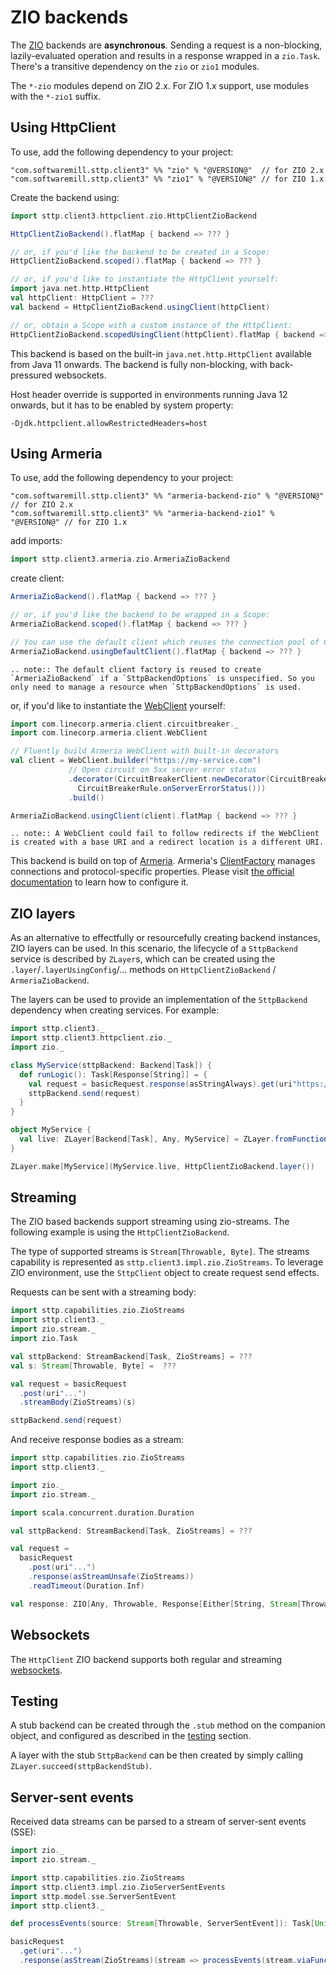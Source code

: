 # ZIO backends

The [ZIO](https://github.com/zio/zio) backends are **asynchronous**. Sending a request is a non-blocking, lazily-evaluated operation and results in a response wrapped in a `zio.Task`. There's a transitive dependency on the `zio` or `zio1` modules.

The `*-zio` modules depend on ZIO 2.x. For ZIO 1.x support, use modules with the `*-zio1` suffix.

## Using HttpClient

To use, add the following dependency to your project:

```
"com.softwaremill.sttp.client3" %% "zio" % "@VERSION@"  // for ZIO 2.x
"com.softwaremill.sttp.client3" %% "zio1" % "@VERSION@" // for ZIO 1.x
```

Create the backend using:

```scala mdoc:compile-only
import sttp.client3.httpclient.zio.HttpClientZioBackend

HttpClientZioBackend().flatMap { backend => ??? }

// or, if you'd like the backend to be created in a Scope:
HttpClientZioBackend.scoped().flatMap { backend => ??? }

// or, if you'd like to instantiate the HttpClient yourself:
import java.net.http.HttpClient
val httpClient: HttpClient = ???
val backend = HttpClientZioBackend.usingClient(httpClient)

// or, obtain a Scope with a custom instance of the HttpClient:
HttpClientZioBackend.scopedUsingClient(httpClient).flatMap { backend => ??? }
```

This backend is based on the built-in `java.net.http.HttpClient` available from Java 11 onwards. The backend is fully non-blocking, with back-pressured websockets.

Host header override is supported in environments running Java 12 onwards, but it has to be enabled by system property:

```
-Djdk.httpclient.allowRestrictedHeaders=host
```


## Using Armeria

To use, add the following dependency to your project:

```
"com.softwaremill.sttp.client3" %% "armeria-backend-zio" % "@VERSION@"  // for ZIO 2.x
"com.softwaremill.sttp.client3" %% "armeria-backend-zio1" % "@VERSION@" // for ZIO 1.x
```

add imports:

```scala mdoc:silent
import sttp.client3.armeria.zio.ArmeriaZioBackend
```

create client:

```scala mdoc:compile-only
ArmeriaZioBackend().flatMap { backend => ??? }

// or, if you'd like the backend to be wrapped in a Scope:
ArmeriaZioBackend.scoped().flatMap { backend => ??? }

// You can use the default client which reuses the connection pool of ClientFactory.ofDefault()
ArmeriaZioBackend.usingDefaultClient().flatMap { backend => ??? }
```

```eval_rst
.. note:: The default client factory is reused to create `ArmeriaZioBackend` if a `SttpBackendOptions` is unspecified. So you only need to manage a resource when `SttpBackendOptions` is used.
```

or, if you'd like to instantiate the [WebClient](https://armeria.dev/docs/client-http) yourself:

```scala mdoc:compile-only
import com.linecorp.armeria.client.circuitbreaker._
import com.linecorp.armeria.client.WebClient

// Fluently build Armeria WebClient with built-in decorators
val client = WebClient.builder("https://my-service.com")
             // Open circuit on 5xx server error status
             .decorator(CircuitBreakerClient.newDecorator(CircuitBreaker.ofDefaultName(),
               CircuitBreakerRule.onServerErrorStatus()))
             .build()

ArmeriaZioBackend.usingClient(client).flatMap { backend => ??? }
```

```eval_rst
.. note:: A WebClient could fail to follow redirects if the WebClient is created with a base URI and a redirect location is a different URI.
```

This backend is build on top of [Armeria](https://armeria.dev/docs/client-http).
Armeria's [ClientFactory](https://armeria.dev/docs/client-factory) manages connections and protocol-specific properties.
Please visit [the official documentation](https://armeria.dev/docs/client-factory) to learn how to configure it.

## ZIO layers

As an alternative to effectfully or resourcefully creating backend instances, ZIO layers can be used. In this scenario, the lifecycle of a `SttpBackend` service is described by `ZLayer`s, which can be created using the `.layer`/`.layerUsingConfig`/... methods on `HttpClientZioBackend` / `ArmeriaZioBackend`.

The layers can be used to provide an implementation of the `SttpBackend` dependency when creating services. For example:

```scala mdoc:compile-only
import sttp.client3._
import sttp.client3.httpclient.zio._
import zio._

class MyService(sttpBackend: Backend[Task]) {
  def runLogic(): Task[Response[String]] = {
    val request = basicRequest.response(asStringAlways).get(uri"https://httpbin.org/get")
    sttpBackend.send(request)
  }
}

object MyService {
  val live: ZLayer[Backend[Task], Any, MyService] = ZLayer.fromFunction(new MyService(_))
}

ZLayer.make[MyService](MyService.live, HttpClientZioBackend.layer())
```

## Streaming

The ZIO based backends support streaming using zio-streams. The following example is using the `HttpClientZioBackend`.

The type of supported streams is `Stream[Throwable, Byte]`. The streams capability is represented as `sttp.client3.impl.zio.ZioStreams`. To leverage ZIO environment, use the `SttpClient` object to create request send effects.

Requests can be sent with a streaming body:

```scala mdoc:compile-only
import sttp.capabilities.zio.ZioStreams
import sttp.client3._
import zio.stream._
import zio.Task

val sttpBackend: StreamBackend[Task, ZioStreams] = ???
val s: Stream[Throwable, Byte] =  ???

val request = basicRequest
  .post(uri"...")
  .streamBody(ZioStreams)(s)

sttpBackend.send(request)
```

And receive response bodies as a stream:

```scala mdoc:compile-only
import sttp.capabilities.zio.ZioStreams
import sttp.client3._

import zio._
import zio.stream._

import scala.concurrent.duration.Duration

val sttpBackend: StreamBackend[Task, ZioStreams] = ???

val request =
  basicRequest
    .post(uri"...")
    .response(asStreamUnsafe(ZioStreams))
    .readTimeout(Duration.Inf)

val response: ZIO[Any, Throwable, Response[Either[String, Stream[Throwable, Byte]]]] = sttpBackend.send(request)
```

## Websockets

The `HttpClient` ZIO backend supports both regular and streaming [websockets](../websockets.md).

## Testing

A stub backend can be created through the `.stub` method on the companion object, and configured as described in the
[testing](../testing.md) section. 

A layer with the stub `SttpBackend` can be then created by simply calling `ZLayer.succeed(sttpBackendStub)`. 

## Server-sent events

Received data streams can be parsed to a stream of server-sent events (SSE):

```scala mdoc:compile-only
import zio._
import zio.stream._

import sttp.capabilities.zio.ZioStreams
import sttp.client3.impl.zio.ZioServerSentEvents
import sttp.model.sse.ServerSentEvent
import sttp.client3._

def processEvents(source: Stream[Throwable, ServerSentEvent]): Task[Unit] = ???

basicRequest
  .get(uri"...")
  .response(asStream(ZioStreams)(stream => processEvents(stream.viaFunction(ZioServerSentEvents.parse))))
```
